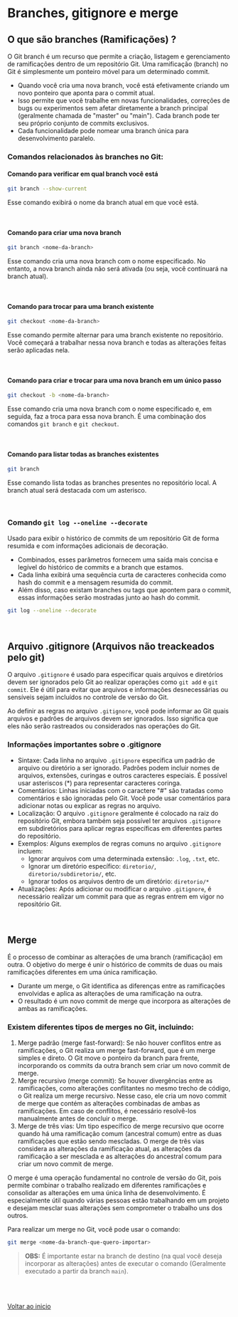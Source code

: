 # Branches, gitignore e merge

## O que são branches (Ramificações) ?

O Git branch é um recurso que permite a criação, listagem e gerenciamento de ramificações dentro de um repositório Git. Uma ramificação (branch) no Git é simplesmente um ponteiro móvel para um determinado commit.

- Quando você cria uma nova branch, você está efetivamente criando um novo ponteiro que aponta para o commit atual.
- Isso permite que você trabalhe em novas funcionalidades, correções de bugs ou experimentos sem afetar diretamente a branch principal (geralmente chamada de "master" ou "main"). Cada branch pode ter seu próprio conjunto de commits exclusivos.
- Cada funcionalidade pode nomear uma branch única para desenvolvimento paralelo.

### Comandos relacionados às branches no Git:

#### Comando para verificar em qual branch você está

```bash
git branch --show-current
```
Esse comando exibirá o nome da branch atual em que você está.

<br>

#### Comando para criar uma nova branch

```bash
git branch <nome-da-branch>
```

Esse comando cria uma nova branch com o nome especificado. No entanto, a nova branch ainda não será ativada (ou seja, você continuará na branch atual).

<br>

#### Comando para trocar para uma branch existente

```bash
git checkout <nome-da-branch>

```

Esse comando permite alternar para uma branch existente no repositório. Você começará a trabalhar nessa nova branch e todas as alterações feitas serão aplicadas nela.

<br>

#### Comando para criar e trocar para uma nova branch em um único passo

```bash
git checkout -b <nome-da-branch>
```

Esse comando cria uma nova branch com o nome especificado e, em seguida, faz a troca para essa nova branch. É uma combinação dos comandos `git branch` e `git checkout`.

<br>

#### Comando para listar todas as branches existentes

```bash
git branch
```

Esse comando lista todas as branches presentes no repositório local. A branch atual será destacada com um asterisco.

<br>

### Comando `git log --oneline --decorate`
Usado para exibir o histórico de commits de um repositório Git de forma resumida e com informações adicionais de decoração.

- Combinados, esses parâmetros fornecem uma saída mais concisa e legível do histórico de commits e a branch que estamos.
- Cada linha exibirá uma sequência curta de caracteres conhecida como hash do commit e a mensagem resumida do commit.
- Além disso, caso existam branches ou tags que apontem para o commit, essas informações serão mostradas junto ao hash do commit.

```bash
git log --oneline --decorate
```

<br>

## Arquivo .gitignore (Arquivos não treackeados pelo git)

O arquivo `.gitignore` é usado para especificar quais arquivos e diretórios devem ser ignorados pelo Git ao realizar operações como `git add` e `git commit`. Ele é útil para evitar que arquivos e informações desnecessárias ou sensíveis sejam incluídos no controle de versão do Git.

Ao definir as regras no arquivo `.gitignore`, você pode informar ao Git quais arquivos e padrões de arquivos devem ser ignorados. Isso significa que eles não serão rastreados ou considerados nas operações do Git.

### Informações importantes sobre o .gitignore

- Sintaxe: Cada linha no arquivo `.gitignore` especifica um padrão de arquivo ou diretório a ser ignorado. Padrões podem incluir nomes de arquivos, extensões, curingas e outros caracteres especiais. É possível usar asteriscos (*) para representar caracteres coringa.
- Comentários: Linhas iniciadas com o caractere "#" são tratadas como comentários e são ignoradas pelo Git. Você pode usar comentários para adicionar notas ou explicar as regras no arquivo.
- Localização: O arquivo `.gitignore` geralmente é colocado na raiz do repositório Git, embora também seja possível ter arquivos `.gitignore` em subdiretórios para aplicar regras específicas em diferentes partes do repositório.
- Exemplos: Alguns exemplos de regras comuns no arquivo `.gitignore` incluem:
    - Ignorar arquivos com uma determinada extensão: `.log`, `.txt`, etc.
    - Ignorar um diretório específico: `diretorio/`, `diretorio/subdiretorio/`, etc.
    - Ignorar todos os arquivos dentro de um diretório: `diretorio/*`
- Atualizações: Após adicionar ou modificar o arquivo `.gitignore`, é necessário realizar um commit para que as regras entrem em vigor no repositório Git.

<br>

## Merge

É o processo de combinar as alterações de uma branch (ramificação) em outra. O objetivo do merge é unir o histórico de commits de duas ou mais ramificações diferentes em uma única ramificação.

- Durante um merge, o Git identifica as diferenças entre as ramificações envolvidas e aplica as alterações de uma ramificação na outra.
- O resultado é um novo commit de merge que incorpora as alterações de ambas as ramificações.

### Existem diferentes tipos de merges no Git, incluindo:

1. Merge padrão (merge fast-forward): Se não houver conflitos entre as ramificações, o Git realiza um merge fast-forward, que é um merge simples e direto. O Git move o ponteiro da branch para frente, incorporando os commits da outra branch sem criar um novo commit de merge.
2. Merge recursivo (merge commit): Se houver divergências entre as ramificações, como alterações conflitantes no mesmo trecho de código, o Git realiza um merge recursivo. Nesse caso, ele cria um novo commit de merge que contém as alterações combinadas de ambas as ramificações. Em caso de conflitos, é necessário resolvê-los manualmente antes de concluir o merge.
3. Merge de três vias: Um tipo específico de merge recursivo que ocorre quando há uma ramificação comum (ancestral comum) entre as duas ramificações que estão sendo mescladas. O merge de três vias considera as alterações da ramificação atual, as alterações da ramificação a ser mesclada e as alterações do ancestral comum para criar um novo commit de merge.

O merge é uma operação fundamental no controle de versão do Git, pois permite combinar o trabalho realizado em diferentes ramificações e consolidar as alterações em uma única linha de desenvolvimento. É especialmente útil quando várias pessoas estão trabalhando em um projeto e desejam mesclar suas alterações sem comprometer o trabalho uns dos outros.

Para realizar um merge no Git, você pode usar o comando:

```bash
git merge <nome-da-branch-que-quero-importar>
```

> **OBS:** É importante estar na branch de destino (na qual você deseja incorporar as alterações) antes de executar o comando (Geralmente executado a partir da branch `main`).

<br>

<br>

[Voltar ao inicio](/README.md)